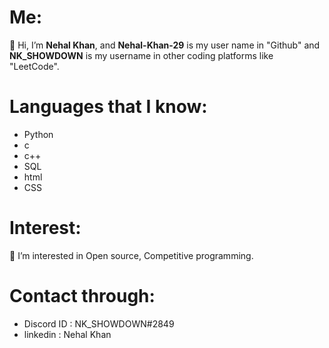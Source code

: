 # Me:
👋 Hi, I’m **Nehal Khan**, and **Nehal-Khan-29** is my user name in "Github" and **NK_SHOWDOWN** is my username in other coding platforms like "LeetCode".
# Languages that I know:
- Python
- c
- c++
- SQL
- html
- CSS
# Interest:
👀 I’m interested in Open source, Competitive programming.
# Contact through:
- Discord ID : NK_SHOWDOWN#2849
- linkedin : Nehal Khan






<!---Nehal-Khan-29/Nehal-Khan-29 is a ✨ special ✨ repository because its `README.md`--->
